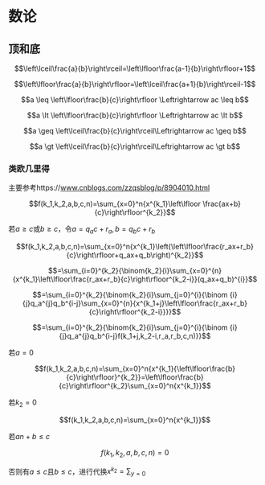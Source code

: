 # 数论

## 顶和底

$$\left\lceil\frac{a}{b}\right\rceil=\left\lfloor\frac{a-1}{b}\right\rfloor+1$$

$$\left\lfloor\frac{a}{b}\right\rfloor=\left\lceil\frac{a+1}{b}\right\rceil-1$$

$$a \leq \left\lfloor\frac{b}{c}\right\rfloor \Leftrightarrow ac \leq b$$

$$a \lt \left\lfloor\frac{b}{c}\right\rfloor \Leftrightarrow ac \lt b$$

$$a \geq \left\lceil\frac{b}{c}\right\rceil\Leftrightarrow ac \geq b$$

$$a \gt \left\lceil\frac{b}{c}\right\rceil\Leftrightarrow ac \gt b$$

### 类欧几里得 

主要参考https://www.cnblogs.com/zzqsblog/p/8904010.html

$$f(k_1,k_2,a,b,c,n)=\sum_{x=0}^n{x^{k_1}\left\lfloor \frac{ax+b}{c}\right\rfloor^{k_2}}$$

若$a \geq c$或$b \geq c$，令$a=q_ac+r_a,b=q_bc+r_b$

$$f(k_1,k_2,a,b,c,n)=\sum_{x=0}^n{x^{k_1}\left(\left\lfloor\frac{r_ax+r_b}{c}\right\rfloor+q_ax+q_b\right)^{k_2}}$$

$$=\sum_{i=0}^{k_2}{\binom{k_2}{i}\sum_{x=0}^{n}{x^{k_1}\left\lfloor\frac{r_ax+r_b}{c}\right\rfloor^{k_2-i}}(q_ax+q_b)^{i}}$$

$$=\sum_{i=0}^{k_2}{\binom{k_2}{i}\sum_{j=0}^{i}{\binom {i}{j}q_a^{j}q_b^{i-j}\sum_{x=0}^{n}{x^{k_1+j}\left\lfloor\frac{r_ax+r_b}{c}\right\rfloor^{k_2-i}}}}$$

$$=\sum_{i=0}^{k_2}{\binom{k_2}{i}\sum_{j=0}^{i}{\binom {i}{j}q_a^{j}q_b^{i-j}f(k_1+j,k_2-i,r_a,r_b,c,n)}}$$

若$a=0$

$$f(k_1,k_2,a,b,c,n)=\sum_{x=0}^n{x^{k_1}{\left\lfloor\frac{b}{c}\right\rfloor}^{k_2}}=\left\lfloor\frac{b}{c}\right\rfloor^{k_2}\sum_{x=0}^n{x^{k_1}}$$

若$k_2=0$

$$f(k_1,k_2,a,b,c,n)=\sum_{x=0}^n{x^{k_1}}$$

若$an+b\leq c$

$$f(k_1,k_2,a,b,c,n)=0$$

否则有$a \leq c$且$b \leq c$，进行代换$x^{k_2}=\sum_{y=0}{}$
